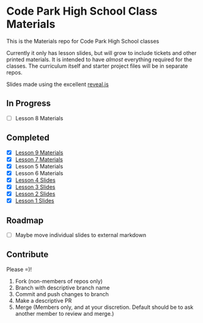 # Code Park High School Class Materials

This is the Materials repo for Code Park High School classes

Currently it only has lesson slides, but will grow to include tickets and other printed materials.  It is intended to have *almost* everything required for the classes. The curriculum itself and starter project files will be in separate repos.

Slides made using the excellent [reveal.js](https://github.com/hakimel/reveal.js)


## In Progress
- [ ] Lesson 8 Materials

## Completed
- [x] [Lesson 9 Materials](http://codeparkhouston.com/materials/lesson-9/)
- [x] [Lesson 7 Materials](http://codeparkhouston.com/materials/lesson-7/)
- [x] Lesson 5 Materials
- [x] Lesson 6 Materials
- [x] [Lesson 4 Slides](http://codeparkhouston.com/materials/lesson-4/slides/)
- [x] [Lesson 3 Slides](http://codeparkhouston.com/materials/lesson-3/slides/)
- [x] [Lesson 2 Slides](http://codeparkhouston.com/materials/lesson-2/slides/)
- [x] [Lesson 1 Slides](http://codeparkhouston.com/materials/lesson-1/slides/)

## Roadmap

- [ ] Maybe move individual slides to external markdown


## Contribute

Please =)!

1. Fork (non-members of repos only)
1. Branch with descriptive branch name
1. Commit and push changes to branch
1. Make a descriptive PR
1. Merge (Members only, and at your discretion.  Default should be to ask another member to review and merge.)
